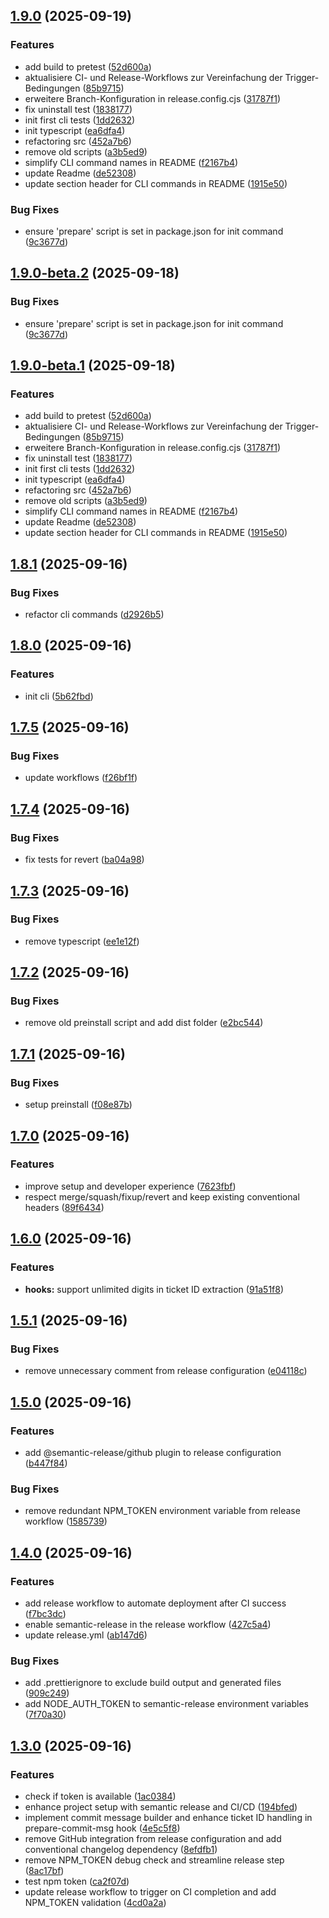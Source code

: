 ## [1.9.0](https://github.com/volbrene/githooks/compare/v1.8.1...v1.9.0) (2025-09-19)

### Features

* add build to pretest ([52d600a](https://github.com/volbrene/githooks/commit/52d600ab6a7ffec9328ddcbe35927efa8c1c5f7d))
* aktualisiere CI- und Release-Workflows zur Vereinfachung der Trigger-Bedingungen ([85b9715](https://github.com/volbrene/githooks/commit/85b97151a1f5dd895a62c2e45c73a6aaf0121994))
* erweitere Branch-Konfiguration in release.config.cjs ([31787f1](https://github.com/volbrene/githooks/commit/31787f1143c31c393290ce78c92c4cce0f65c06e))
* fix uninstall test ([1838177](https://github.com/volbrene/githooks/commit/1838177e95d4991c8a8cf39ca49a2f202d4c7ba4))
* init first cli tests ([1dd2632](https://github.com/volbrene/githooks/commit/1dd2632cd1f927b888f5d55b56f013248300df5a))
* init typescript ([ea6dfa4](https://github.com/volbrene/githooks/commit/ea6dfa49d41f17ed414109d516ef987958d171c6))
* refactoring src ([452a7b6](https://github.com/volbrene/githooks/commit/452a7b69d74cbfb534ebeacf03073a51b4f59385))
* remove old scripts ([a3b5ed9](https://github.com/volbrene/githooks/commit/a3b5ed97c681da89e512d91ec1641f08072cc0a7))
* simplify CLI command names in README ([f2167b4](https://github.com/volbrene/githooks/commit/f2167b450e076e307161eccd28e129724b94491d))
* update Readme ([de52308](https://github.com/volbrene/githooks/commit/de523086923eceaf0abe22dc01e4fede197930d8))
* update section header for CLI commands in README ([1915e50](https://github.com/volbrene/githooks/commit/1915e50656c91b77b89d665d29f43ccd6c94f455))

### Bug Fixes

* ensure 'prepare' script is set in package.json for init command ([9c3677d](https://github.com/volbrene/githooks/commit/9c3677d2da42d26a5ffebf36621562e25f34ab36))

## [1.9.0-beta.2](https://github.com/volbrene/githooks/compare/v1.9.0-beta.1...v1.9.0-beta.2) (2025-09-18)

### Bug Fixes

* ensure 'prepare' script is set in package.json for init command ([9c3677d](https://github.com/volbrene/githooks/commit/9c3677d2da42d26a5ffebf36621562e25f34ab36))

## [1.9.0-beta.1](https://github.com/volbrene/githooks/compare/v1.8.1...v1.9.0-beta.1) (2025-09-18)

### Features

* add build to pretest ([52d600a](https://github.com/volbrene/githooks/commit/52d600ab6a7ffec9328ddcbe35927efa8c1c5f7d))
* aktualisiere CI- und Release-Workflows zur Vereinfachung der Trigger-Bedingungen ([85b9715](https://github.com/volbrene/githooks/commit/85b97151a1f5dd895a62c2e45c73a6aaf0121994))
* erweitere Branch-Konfiguration in release.config.cjs ([31787f1](https://github.com/volbrene/githooks/commit/31787f1143c31c393290ce78c92c4cce0f65c06e))
* fix uninstall test ([1838177](https://github.com/volbrene/githooks/commit/1838177e95d4991c8a8cf39ca49a2f202d4c7ba4))
* init first cli tests ([1dd2632](https://github.com/volbrene/githooks/commit/1dd2632cd1f927b888f5d55b56f013248300df5a))
* init typescript ([ea6dfa4](https://github.com/volbrene/githooks/commit/ea6dfa49d41f17ed414109d516ef987958d171c6))
* refactoring src ([452a7b6](https://github.com/volbrene/githooks/commit/452a7b69d74cbfb534ebeacf03073a51b4f59385))
* remove old scripts ([a3b5ed9](https://github.com/volbrene/githooks/commit/a3b5ed97c681da89e512d91ec1641f08072cc0a7))
* simplify CLI command names in README ([f2167b4](https://github.com/volbrene/githooks/commit/f2167b450e076e307161eccd28e129724b94491d))
* update Readme ([de52308](https://github.com/volbrene/githooks/commit/de523086923eceaf0abe22dc01e4fede197930d8))
* update section header for CLI commands in README ([1915e50](https://github.com/volbrene/githooks/commit/1915e50656c91b77b89d665d29f43ccd6c94f455))

## [1.8.1](https://github.com/volbrene/githooks/compare/v1.8.0...v1.8.1) (2025-09-16)

### Bug Fixes

* refactor cli commands ([d2926b5](https://github.com/volbrene/githooks/commit/d2926b5eadc1081259727af70c2c47bfcfe34bd5))

## [1.8.0](https://github.com/volbrene/githooks/compare/v1.7.5...v1.8.0) (2025-09-16)

### Features

* init cli ([5b62fbd](https://github.com/volbrene/githooks/commit/5b62fbdb2c1ccf7171fc5647b6942f87980826e9))

## [1.7.5](https://github.com/volbrene/githooks/compare/v1.7.4...v1.7.5) (2025-09-16)

### Bug Fixes

* update workflows ([f26bf1f](https://github.com/volbrene/githooks/commit/f26bf1f299ac39e6d93dcf038e4467582b28dfca))

## [1.7.4](https://github.com/volbrene/githooks/compare/v1.7.3...v1.7.4) (2025-09-16)

### Bug Fixes

* fix tests for revert ([ba04a98](https://github.com/volbrene/githooks/commit/ba04a987cc10b0def8d9e19275a3bf66b880e6f7))

## [1.7.3](https://github.com/volbrene/githooks/compare/v1.7.2...v1.7.3) (2025-09-16)

### Bug Fixes

* remove typescript ([ee1e12f](https://github.com/volbrene/githooks/commit/ee1e12fed30d336434d61efd31b954cdbae0e97a))

## [1.7.2](https://github.com/volbrene/githooks/compare/v1.7.1...v1.7.2) (2025-09-16)

### Bug Fixes

* remove old preinstall script and add dist folder ([e2bc544](https://github.com/volbrene/githooks/commit/e2bc544e2432270da37b4e4871ab90daf46af390))

## [1.7.1](https://github.com/volbrene/githooks/compare/v1.7.0...v1.7.1) (2025-09-16)

### Bug Fixes

* setup preinstall ([f08e87b](https://github.com/volbrene/githooks/commit/f08e87b5cdd8c4e1d2c6c6ff6b8dd6ffb570da2f))

## [1.7.0](https://github.com/volbrene/githooks/compare/v1.6.0...v1.7.0) (2025-09-16)

### Features

* improve setup and developer experience ([7623fbf](https://github.com/volbrene/githooks/commit/7623fbfb46c4b6927722a2c6930853f1e16d095d))
* respect merge/squash/fixup/revert and keep existing conventional headers ([89f6434](https://github.com/volbrene/githooks/commit/89f64349f002b1107d8e6b3e0c29b2b10f3ebe26))

## [1.6.0](https://github.com/volbrene/githooks/compare/v1.5.1...v1.6.0) (2025-09-16)

### Features

* **hooks:** support unlimited digits in ticket ID extraction ([91a51f8](https://github.com/volbrene/githooks/commit/91a51f865273e80b43cbc3260a9eee82f09c57bb))

## [1.5.1](https://github.com/volbrene/githooks/compare/v1.5.0...v1.5.1) (2025-09-16)

### Bug Fixes

* remove unnecessary comment from release configuration ([e04118c](https://github.com/volbrene/githooks/commit/e04118c4f67cc66755e5bed89ca53640941da407))

## [1.5.0](https://github.com/volbrene/githooks/compare/v1.4.0...v1.5.0) (2025-09-16)

### Features

* add @semantic-release/github plugin to release configuration ([b447f84](https://github.com/volbrene/githooks/commit/b447f84104ddda8f54812cb6c9cb31ddd4e79dba))

### Bug Fixes

* remove redundant NPM_TOKEN environment variable from release workflow ([1585739](https://github.com/volbrene/githooks/commit/1585739c2218b19f8e980efd134991d144a3e8fb))

## [1.4.0](https://github.com/volbrene/githooks/compare/v1.3.0...v1.4.0) (2025-09-16)

### Features

* add release workflow to automate deployment after CI success ([f7bc3dc](https://github.com/volbrene/githooks/commit/f7bc3dc9cced3ef5048d20080e78290c43f59ab2))
* enable semantic-release in the release workflow ([427c5a4](https://github.com/volbrene/githooks/commit/427c5a46141e05a3d15957aa82ec93d74ae3cc0b))
* update release.yml ([ab147d6](https://github.com/volbrene/githooks/commit/ab147d60ef6c000261cbfe22de6a6b20386dec42))

### Bug Fixes

* add .prettierignore to exclude build output and generated files ([909c249](https://github.com/volbrene/githooks/commit/909c249b4262d97266e27dcfc703d4324913fa54))
* add NODE_AUTH_TOKEN to semantic-release environment variables ([7f70a30](https://github.com/volbrene/githooks/commit/7f70a30cd4d7f8b976c76454841169cd2238ddb5))

## [1.3.0](https://github.com/volbrene/githooks/compare/v1.2.1...v1.3.0) (2025-09-16)

### Features

* check if token is available ([1ac0384](https://github.com/volbrene/githooks/commit/1ac038426eef8d98f2e52e13391021b116429510))
* enhance project setup with semantic release and CI/CD ([194bfed](https://github.com/volbrene/githooks/commit/194bfed01a93b69b737dc39ea4887eeea8a63b88))
* implement commit message builder and enhance ticket ID handling in prepare-commit-msg hook ([4e5c5f8](https://github.com/volbrene/githooks/commit/4e5c5f8375cbf7915a0d83326d56c45deb9a4ab0))
* remove GitHub integration from release configuration and add conventional changelog dependency ([8efdfb1](https://github.com/volbrene/githooks/commit/8efdfb159ba43ac7bc61bd56148d67b4ad1ee2fb))
* remove NPM_TOKEN debug check and streamline release step ([8ac17bf](https://github.com/volbrene/githooks/commit/8ac17bfea72c0473054dff0ddce17c41d4d04c8a))
* test npm token ([ca2f07d](https://github.com/volbrene/githooks/commit/ca2f07df4f16afdbb4b73e97a809bd8c20ef3862))
* update release workflow to trigger on CI completion and add NPM_TOKEN validation ([4cd0a2a](https://github.com/volbrene/githooks/commit/4cd0a2abb331ad2300984fa79aef0b753b58a652))
